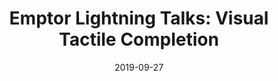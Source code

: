 ---
title: "Emptor Lightning Talks: Visual Tactile Completion"
collection: talks
type: "Talk"
permalink: /talks/2019-09-27-emptor-lightning-talk
venue: "Emptor Lightning Talks"
date: 2019-09-27
location: "New York, New York"
---
